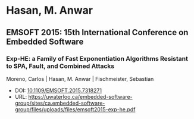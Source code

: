 # Hasan, M. Anwar

## EMSOFT 2015: 15th International Conference on Embedded Software

### Exp-HE: a Family of Fast Exponentiation Algorithms Resistant to SPA, Fault, and Combined Attacks
Moreno, Carlos | Hasan, M. Anwar | Fischmeister, Sebastian
* DOI: [10.1109/EMSOFT.2015.7318271](https://doi.org/10.1109/EMSOFT.2015.7318271)
* URL: <https://uwaterloo.ca/embedded-software-group/sites/ca.embedded-software-group/files/uploads/files/emsoft2015-exp-he.pdf>

